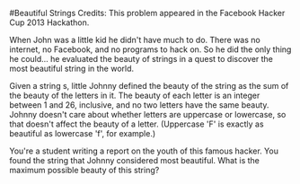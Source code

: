 #Beautiful Strings
Credits: This problem appeared in the Facebook Hacker Cup 2013 Hackathon. 

When John was a little kid he didn't have much to do. There was no internet, no Facebook, and no programs to hack on. So he did the only thing he could... he evaluated the beauty of strings in a quest to discover the most beautiful string in the world. 

Given a string s, little Johnny defined the beauty of the string as the sum of the beauty of the letters in it. The beauty of each letter is an integer between 1 and 26, inclusive, and no two letters have the same beauty. Johnny doesn't care about whether letters are uppercase or lowercase, so that doesn't affect the beauty of a letter. (Uppercase 'F' is exactly as beautiful as lowercase 'f', for example.) 

You're a student writing a report on the youth of this famous hacker. You found the string that Johnny considered most beautiful. What is the maximum possible beauty of this string?